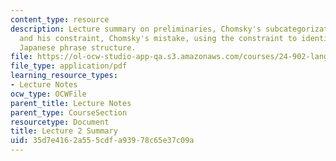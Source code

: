 ```yaml
---
content_type: resource
description: Lecture summary on preliminaries, Chomsky's subcategorization mechanism
  and his constraint, Chomsky's mistake, using the constraint to identify heads, and
  Japanese phrase structure.
file: https://ol-ocw-studio-app-qa.s3.amazonaws.com/courses/24-902-language-and-its-structure-ii-syntax-fall-2003/35d7e4162a555cdfa93978c65e37c09a_ln2_3.pdf
file_type: application/pdf
learning_resource_types:
- Lecture Notes
ocw_type: OCWFile
parent_title: Lecture Notes
parent_type: CourseSection
resourcetype: Document
title: Lecture 2 Summary
uid: 35d7e416-2a55-5cdf-a939-78c65e37c09a
---
```

